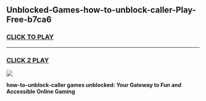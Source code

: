 
## Unblocked-Games-how-to-unblock-caller-Play-Free-b7ca6
<h3>
<a href="https://premium76.site?title=how-to-unblock-caller&ref=23A">CLICK TO PLAY</a></h3>
<hr>

<h3>
<a href="https://premium76.site?title=how-to-unblock-caller&ref=23A">CLICK 2 PLAY</a>
  
</h3>

<a href="https://premium76.site?title=how-to-unblock-caller&ref=23A"><img src="https://clearcache.store/games.png"></a>


**how-to-unblock-caller games unblocked: Your Gateway to Fun and Accessible Online Gaming**
